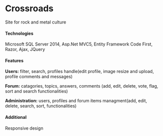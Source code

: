Crossroads
==========

Site for rock and metal culture

<h4>Technologies</h4>
Microsoft SQL Server 2014, Asp.Net MVC5, Entity Framework Code First, Razor, Ajax, JQuery

<h4>Features</h4>
<p><strong>Users:</strong> filter, search, profiles handle(edit profile, image resize and upload, profile comments and messages)</p>
<p><strong>Forum:</strong> catagories, topics, answers, comments (add, edit, delete, vote, flag, sort and search functionalities)</p>
<p><strong>Administration:</strong> users, profiles and forum items managment(add, edit, delete, search, sort, functionalities)</p>

<h4>Additional</h4>
Responsive design
